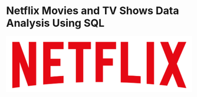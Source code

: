 # Netflix Movies and TV Shows Data Analysis Using SQL 

![Netflix logo](https://github.com/sahil-sawal/Netflix_SQL_projrct/blob/main/logo.png)
